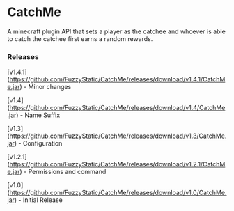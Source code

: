 # CatchMe

A minecraft plugin API that sets a player as the catchee and whoever is able to catch the catchee first earns a random rewards.


### Releases

[v1.4.1] (https://github.com/FuzzyStatic/CatchMe/releases/download/v1.4.1/CatchMe.jar) - Minor changes

[v1.4] (https://github.com/FuzzyStatic/CatchMe/releases/download/v1.4/CatchMe.jar) - Name Suffix

[v1.3] (https://github.com/FuzzyStatic/CatchMe/releases/download/v1.3/CatchMe.jar) - Configuration

[v1.2.1] (https://github.com/FuzzyStatic/CatchMe/releases/download/v1.2.1/CatchMe.jar) - Permissions and command

[v1.0] (https://github.com/FuzzyStatic/CatchMe/releases/download/v1.0/CatchMe.jar) - Initial Release
